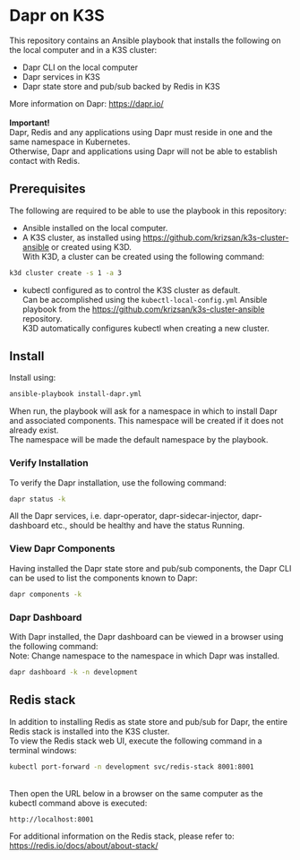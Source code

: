 # Dapr on K3S
This repository contains an Ansible playbook that installs the following on the local computer and in a K3S cluster:<br/>
- Dapr CLI on the local computer
- Dapr services in K3S
- Dapr state store and pub/sub backed by Redis in K3S

More information on Dapr: https://dapr.io/
<br/><br/>
<b>Important!</b><br/>
Dapr, Redis and any applications using Dapr must reside in one and the same namespace in Kubernetes.<br/>
Otherwise, Dapr and applications using Dapr will not be able to establish contact with Redis.

## Prerequisites
The following are required to be able to use the playbook in this repository:

- Ansible installed on the local computer.<br/>
- A K3S cluster, as installed using https://github.com/krizsan/k3s-cluster-ansible or created using K3D.<br/>
  With K3D, a cluster can be created using the following command:
```bash
k3d cluster create -s 1 -a 3
```
- kubectl configured as to control the K3S cluster as default.
<br/>Can be accomplished using the ```kubectl-local-config.yml``` Ansible playbook from the https://github.com/krizsan/k3s-cluster-ansible repository.
<br/>K3D automatically configures kubectl when creating a new cluster.

## Install
Install using:<br/>
```bash
ansible-playbook install-dapr.yml
```

When run, the playbook will ask for a namespace in which to install Dapr and associated components. This namespace will be created if it does not already exist.<br/>
The namespace will be made the default namespace by the playbook.
### Verify Installation
To verify the Dapr installation, use the following command:<br/>
```bash
dapr status -k
```
All the Dapr services, i.e. dapr-operator, dapr-sidecar-injector, dapr-dashboard etc., should be healthy and have the status Running.

### View Dapr Components
Having installed the Dapr state store and pub/sub components, the Dapr CLI can be used to list the components known to Dapr:<br/>
```bash
dapr components -k
```

### Dapr Dashboard
With Dapr installed, the Dapr dashboard can be viewed in a browser using the following command:<br/>
Note: Change namespace to the namespace in which Dapr was installed.<br/>
```bash
dapr dashboard -k -n development
```

## Redis stack
In addition to installing Redis as state store and pub/sub for Dapr, the entire Redis stack is installed into the K3S cluster.<br/>
To view the Redis stack web UI, execute the following command in a terminal windows:<br/>
```bash
kubectl port-forward -n development svc/redis-stack 8001:8001
```
<br/>Then open the URL below in a browser on the same computer as the kubectl command above is executed:<br/>
```
http://localhost:8001
```

For additional information on the Redis stack, please refer to: https://redis.io/docs/about/about-stack/